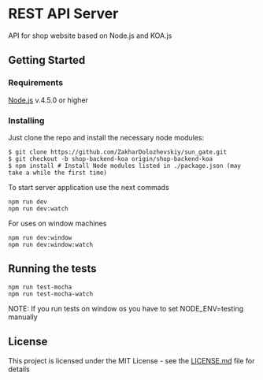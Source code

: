 # REST API Server

API for shop website based on Node.js and KOA.js

## Getting Started

### Requirements

[Node.js](https://nodejs.org/en/) v.4.5.0 or higher

### Installing

Just clone the repo and install the necessary node modules:

```shell
$ git clone https://github.com/ZakharDolozhevskiy/sun_gate.git
$ git checkout -b shop-backend-koa origin/shop-backend-koa
$ npm install # Install Node modules listed in ./package.json (may take a while the first time)
```

To start server application use the next commads

```
npm run dev
npm run dev:watch
```

For uses on window machines

```
npm run dev:window
npm run dev:window:watch
```

## Running the tests

```
npm run test-mocha
npm run test-mocha-watch
```

NOTE: If you run tests on window os you have to set NODE_ENV=testing manually 

## License

This project is licensed under the MIT License - see the [LICENSE.md](LICENSE.md) file for details
